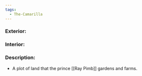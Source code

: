 ```yaml
---
tags:
  - The-Camarilla
---
```

### Exterior:

### Interior:

### Description:
* A plot of land that the prince [[Ray Pimb]] gardens and farms.